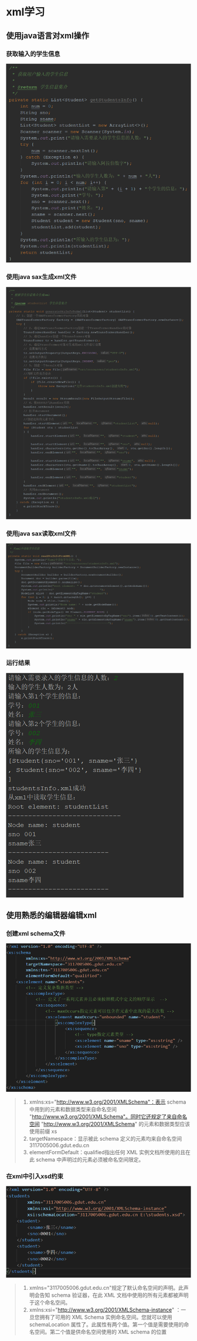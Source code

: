 # xml学习

## 使用java语言对xml操作



### 获取输入的学生信息

![image-20200526170159482](imgs/image-20200526170159482.png)

### 使用java sax生成xml文件

![image-20200526170402827](imgs/image-20200526170402827.png)

### 使用java sax读取xml文件

![image-20200526170433351](imgs/image-20200526170433351.png)

### 运行结果

![image-20200526170545462](imgs/image-20200526170545462.png)

## 使用熟悉的编辑器编辑xml

### 创建xml schema文件

![image-20200531230431411](imgs/image-20200531230431411.png)

> 1. xmlns:xs="http://www.w3.org/2001/XMLSchema"：表示 schema 中用到的元素和数据类型来自命名空间 "http://www.w3.org/2001/XMLSchema"。同时它还规定了来自命名空间 "http://www.w3.org/2001/XMLSchema" 的元素和数据类型应该使用前缀 xs
> 2. targetNamespace：显示被此 schema 定义的元素均来自命名空间3117005006.gdut.edu.cn
> 3. elementFormDefault：qualified指出任何 XML 实例文档所使用的且在此 schema 中声明过的元素必须被命名空间限定。

### 在xml中引入xsd约束

![image-20200531230551355](imgs/image-20200531230551355.png)

> 1. xmlns="3117005006.gdut.edu.cn"规定了默认命名空间的声明。此声明会告知 schema 验证器，在此 XML 文档中使用的所有元素都被声明于这个命名空间。
> 2. xmlns:xsi="http://www.w3.org/2001/XMLSchema-instance" ：一旦您拥有了可用的 XML Schema 实例命名空间。您就可以使用 schemaLocation 属性了。此属性有两个值。第一个值是需要使用的命名空间。第二个值是供命名空间使用的 XML schema 的位置